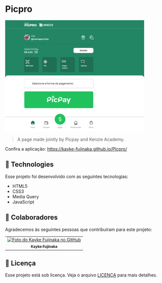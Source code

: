 # Picpro

<img src="./assets/layout/layout.png" width="450px" alt="Picpro Page">

>  A page made jointly by Picpay and Kenzie Academy.

Confira a aplicação: https://kayke-fujinaka.github.io/Picpro/

## 🚀 Technologies

Esse projeto foi desenvolvido com as seguintes tecnologias:

- HTML5
- CSS3
- Media Query
- JavaScript

## 🤝 Colaboradores

Agradecemos às seguintes pessoas que contribuíram para este projeto:

<table>
  <tr>
    <td align="center">
      <a href="#">
        <img src="https://avatars.githubusercontent.com/u/98772000?s=400&u=80de9af672be7f75cc7a546838552cf63d5b82fe&v=4" width="100px;" alt="Foto do Kayke Fujinaka no GitHub"/><br>
        <sub>
          <b>Kayke Fujinaka</b>
        </sub>
      </a>
    </td>
  </tr>
</table>

## 📝 Licença

Esse projeto está sob licença. Veja o arquivo [LICENÇA](LICENSE.md) para mais detalhes.

